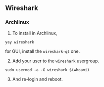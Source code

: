 ## Wireshark

### Archlinux

1. To install in Archlinux,

```shell
yay wireshark
```

for GUI, install the `wireshark-qt` one.

2. Add your user to the `wireshark` usergroup.

```shell
sudo usermod -a -G wireshark $(whoami)
```

3. And re-login and reboot.
